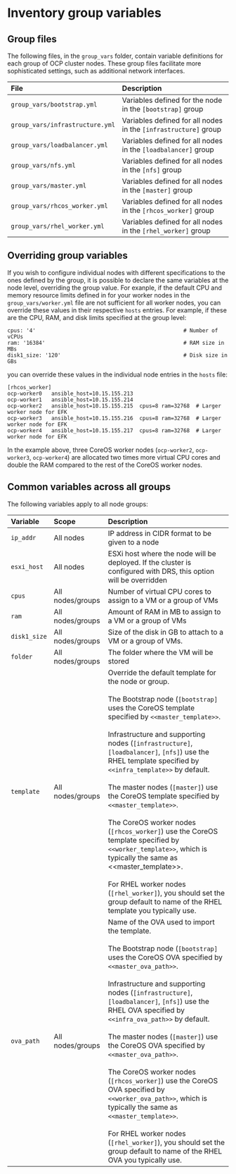 # Inventory group variables

## Group files

The following files, in the `group_vars` folder, contain variable definitions for each group  of OCP cluster nodes. 
These group files facilitate more sophisticated settings, such as additional network interfaces.


|File|Description|
|:---|:----------|
|`group_vars/bootstrap.yml`|Variables defined for the node in the `[bootstrap]` group|
|`group_vars/infrastructure.yml`|Variables defined for all nodes in the `[infrastructure]` group|
|`group_vars/loadbalancer.yml`|Variables defined for all nodes in the `[loadbalancer]` group|
|`group_vars/nfs.yml`|Variables defined for all nodes in the `[nfs]` group|
|`group_vars/master.yml`|Variables defined for all nodes in the `[master]` group|
|`group_vars/rhcos_worker.yml`|Variables defined for all nodes in the `[rhcos_worker]` group|
|`group_vars/rhel_worker.yml`|Variables defined for all nodes in the `[rhel_worker]` group|


## Overriding group variables

If you wish to configure individual nodes with different specifications to the ones defined by the group, it is possible to declare the same variables at the node level, overriding the group value. For exanple, if the default CPU and memory resource limits defined in for your worker nodes in the `group_vars/worker.yml` file are not sufficient for all worker nodes, you can override these values in their respective `hosts` entries.  For example, if these are the CPU, RAM, and disk limits specified at the group level:

```   
cpus: '4'                                               # Number of vCPUs
ram: '16384'                                            # RAM size in MBs
disk1_size: '120'                                       # Disk size in GBs
```

you can override these values in the individual node entries in the `hosts` file:

```
[rhcos_worker]
ocp-worker0   ansible_host=10.15.155.213
ocp-worker1   ansible_host=10.15.155.214
ocp-worker2   ansible_host=10.15.155.215  cpus=8 ram=32768  # Larger worker node for EFK
ocp-worker3   ansible_host=10.15.155.216  cpus=8 ram=32768  # Larger worker node for EFK
ocp-worker4   ansible_host=10.15.155.217  cpus=8 ram=32768  # Larger worker node for EFK
```

In the example above, three CoreOS worker nodes (`ocp-worker2`, `ocp-worker3`, `ocp-worker4`)  are allocated  two times more virtual CPU cores and double the RAM compared to the rest of the CoreOS worker nodes.


## Common variables across all groups

The following variables apply to all node groups:

|Variable|Scope|Description|
|:-------|:----|:----------|
|`ip_addr`|All nodes|IP address in CIDR format to be given to a node|
|`esxi_host`|All nodes|ESXi host where the node will be deployed. If the cluster is configured with DRS, this option will be overridden|
|`cpus`|All nodes/groups|Number of virtual CPU cores to assign to a VM or a group of VMs|
|`ram`|All nodes/groups|Amount of RAM in MB to assign to a VM or a group of VMs|
|`disk1_size`|All nodes/groups|Size of the disk in GB to attach to a VM or a group of VMs. |
|`folder`|All nodes/groups|The folder where the VM will be stored|
|`template`|All nodes/groups|Override the default template for the node or group. <br><br>The Bootstrap node (`[bootstrap]` uses the CoreOS template specified by ``<<master_template>>``.<br><br>Infrastructure and supporting nodes (`[infrastructure]`, `[loadbalancer]`, `[nfs]`) use the RHEL template specified by ``<<infra_template>>`` by default. <br><br>The master nodes (`[master]`) use the CoreOS template specified by ``<<master_template>>``. <br><br>The CoreOS worker nodes (`[rhcos_worker]`) use  the CoreOS template specified by ``<<worker_template>>``, which is typically the same as <<master_template>>.<br><br>For RHEL worker nodes (`[rhel_worker]`), you should set the group default to name of the RHEL template you typically use. |
|`ova_path`|All nodes/groups|Name of the OVA used to import the template. <br><br>The Bootstrap node (`[bootstrap]` uses the CoreOS OVA specified by ``<<master_ova_path>>``.<br><br>Infrastructure and supporting nodes (`[infrastructure]`, `[loadbalancer]`, `[nfs]`) use the RHEL OVA specified by ``<<infra_ova_path>>`` by default. <br><br>The master nodes (`[master]`) use the CoreOS OVA specified by ``<<master_ova_path>>``. <br><br>The CoreOS worker nodes (`[rhcos_worker]`) use  the CoreOS OVA specified by ``<<worker_ova_path>>``, which is typically the same as ``<<master_template>>``.<br><br>For RHEL worker nodes (`[rhel_worker]`), you should set the group default to name of the RHEL OVA you typically use.|